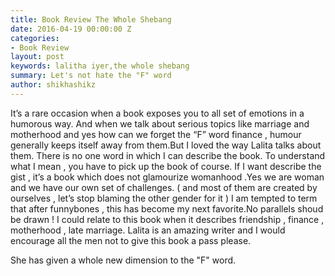 ```yaml
---
title: Book Review The Whole Shebang
date: 2016-04-19 00:00:00 Z
categories:
- Book Review
layout: post
keywords: lalitha iyer,the whole shebang
summary: Let's not hate the "F" word
author: shikhashikz
---
```


It’s a rare occasion when a book exposes you to all set of emotions in a humorous way. 
And when we talk about serious topics like marriage and motherhood and yes how can we forget the “F” word finance , humour generally keeps
itself away from them.But I loved the way Lalita talks about them.
There is no one word in which I can describe the book. To understand what I mean , you have to pick up the book of course.
If I want describe the gist , it’s a book which does not glamourize womanhood .Yes we are woman and we have our own set of challenges.
( and most of them are created by ourselves , let’s stop blaming the other gender for it ) 
I am tempted to term that after funnybones , this has become my next favorite.No parallels shoud be drawn !
I could relate to this book when it describes friendship , finance , motherhood , late marriage.
Lalita is an amazing writer and I would encourage all the men not to give this book a pass please.

She has given a whole new dimension to the "F" word.

